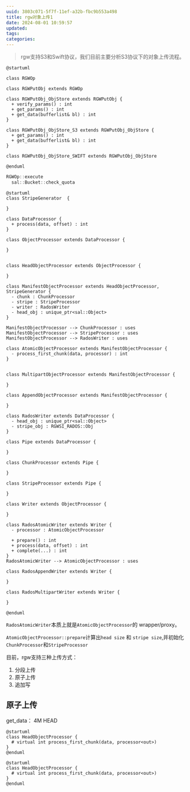 ```yaml
---
uuid: 3803c071-5f7f-11ef-a32b-fbc9b553a498
title: rgw对象上传1
date: 2024-08-01 10:59:57
updated:
tags:
categories:
---
```


> rgw支持S3和Swift协议，我们目前主要分析S3协议下的对象上传流程。

```plantuml
@startuml

class RGWOp

class RGWPutObj extends RGWOp

class RGWPutObj_ObjStore extends RGWPutObj {
  + verify_params() : int
  + get_params() : int
  + get_data(bufferlist& bl) : int
}

class RGWPutObj_ObjStore_S3 extends RGWPutObj_ObjStore {
  + get_params() : int
  + get_data(bufferlist& bl) : int
}

class RGWPutObj_ObjStore_SWIFT extends RGWPutObj_ObjStore

@enduml
```


```c++
RGWOp::execute
  sal::Bucket::check_quota

```


```plantuml
@startuml
class StripeGenerator  {

}

class DataProcessor {
  + process(data, offset) : int
}

class ObjectProcessor extends DataProcessor {

}


class HeadObjectProcessor extends ObjectProcessor {

}

class ManifestObjectProcessor extends HeadObjectProcessor, StripeGenerator {
  - chunk : ChunkProcessor
  - stripe : StripeProcessor
  - writer : RadosWriter
  - head_obj : unique_ptr<sal::Object>
}

ManifestObjectProcessor --> ChunkProcessor : uses
ManifestObjectProcessor --> StripeProcessor : uses
ManifestObjectProcessor --> RadosWriter : uses

class AtomicObjectProcessor extends ManifestObjectProcessor {
  - process_first_chunk(data, processor) : int
}


class MultipartObjectProcessor extends ManifestObjectProcessor {
  
}

class AppendObjectProcessor extends ManifestObjectProcessor {
  
}

class RadosWriter extends DataProcessor {
  - head_obj : unique_ptr<sal::Object>
  - stripe_obj : RGWSI_RADOS::Obj
}

class Pipe extends DataProcessor {
  
}

class ChunkProcessor extends Pipe {

}

class StripeProcessor extends Pipe {

}

class Writer extends ObjectProcessor {

}

class RadosAtomicWriter extends Writer {
  - processor : AtomicObjectProcessor

  + prepare() : int
  + process(data, offset) : int
  + complete(...) : int
}
RadosAtomicWriter --> AtomicObjectProcessor : uses

class RadosAppendWriter extends Writer {

}

class RadosMultipartWriter extends Writer {

}

@enduml
```

`RadosAtomicWriter`本质上就是`AtomicObjectProcessor`的 wrapper/proxy。

`AtomicObjectProcessor::prepare`计算出`head size` 和 `stripe size`,并初始化`ChunkProcessor`和`StripeProcessor`



目前，rgw支持三种上传方式：
1. 分段上传
2. 原子上传
3. 追加写


## 原子上传

get_data： 4M HEAD

```plantuml
@startuml
class HeadObjectProcessor {
  # virtual int process_first_chunk(data, processor<out>)
}
@enduml
```

```plantuml
@startuml
class HeadObjectProcessor {
  # virtual int process_first_chunk(data, processor<out>)
}
@enduml
```